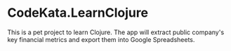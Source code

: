 # CodeKata.LearnClojure

This is a pet project to learn Clojure. The app will extract public company's key financial metrics and export them into Google Spreadsheets.


